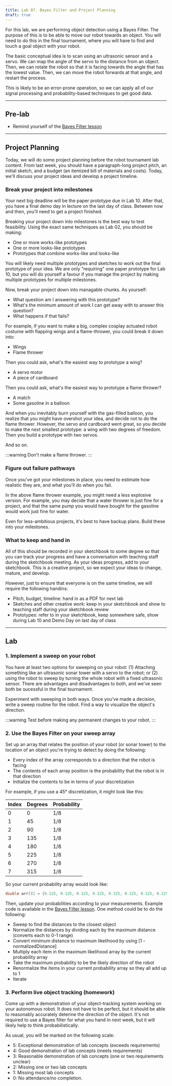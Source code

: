 ```yaml
---
title: Lab 07. Bayes Filter and Project Planning
draft: true
---
```


For this lab, we are performing object detection using a Bayes Filter. The purpose of this is to be able to move our robot towards an object. You will need to do this in the final tournament, where you will have to find and touch a goal object with your robot.

The basic conceptual idea is to scan using an ultrasonic sensor and a servo. We can map the angle of the servo to the distance from an object. Then, we can rotate the robot so that it is facing towards the angle that has the lowest value. Then, we can move the robot forwards at that angle, and restart the process.

This is likely to be an error-prone operation, so we can apply all of our signal processing and probability-based techniques to get good data.

---
## Pre-lab
- Remind yourself of the [Bayes Filter lesson](/teaching/lessons/bayes-filter)

---
## Project Planning
Today, we will do some project planning before the robot tournament lab content. From last week, you should have a paragraph-long project pitch, an initial sketch, and a budget (an itemized bill of materials and costs). Today, we'll discuss your project ideas and develop a project timeline.

### Break your project into milestones
Your next big deadline will be the paper prototype due in Lab 10. After that, you have a final demo day in lecture on the last day of class. Between now and then, you'll need to get a project finished.

Breaking your project down into milestones is the best way to test feasibility. Using the exact same techniques as Lab 02, you should be making:

- One or more works-like prototypes
- One or more looks-like prototypes
- Prototypes that combine works-like and looks-like

You will likely need multiple prototypes and sketches to work out the final prototype of your idea. We are only "requiring" one paper prototype for Lab 10, but you will do yourself a favour if you manage the project by making multiple prototypes for multiple milestones.

Now, break your project down into managable chunks. As yourself:
- What question am I answering with this prototype?
- What's the minimum amount of work I can get away with to answer this question?
- What happens if that fails?

For example, if you want to make a big, complex cosplay actuated robot costume with flapping wings and a flame-thrower, you could break it down into:
- Wings
- Flame thrower

Then you could ask, what's the easiest way to prototype a wing?
- A servo motor
- A piece of cardboard

Then you could ask, what's the easiest way to prototype a flame thrower?
- A match
- Some gasoline in a balloon

And when you inevitably burn yourself with the gas-filled balloon, you realize that you might have overshot your idea, and decide not to do the flame thrower. However, the servo and cardboard went great, so you decide to make the next smallest prototype: a wing with two degrees of freedom. Then you build a prototype with two servos. 

And so on.

:::warning
Don't make a flame thrower.
:::

### Figure out failure pathways
Once you've got your milestones in place, you need to estimate how realistic they are, and what you'll do when you fail. 

In the above flame thrower example, you might need a less explosive version. For example, you may decide that a water thrower is just fine for a project, and that the same pump you would have bought for the gasoline would work just fine for water.

Even for less-ambitious projects, it's best to have backup plans. Build these into your milestones.

### What to keep and hand in
All of this should be recorded in your sketchbook to some degree so that you can track your progress and have a conversation with teaching staff during the sketchbook meeting. As your ideas progress, add to your sketchbook. This is a creative project, so we expect your ideas to change, mature, and develop.

However, just to ensure that everyone is on the same timeline, we will require the following handins:
- Pitch, budget, timeline: hand in as a PDF for next lab
- Sketches and other creative work: keep in your sketchbook and show to teaching staff during your sketchbook review
- Prototypes: refer to in your sketchbook, keep somewhere safe, show during Lab 10 and Demo Day on last day of class

--- 
## Lab

### 1. Implement a sweep on your robot
You have at least two options for sweeping on your robot: (1) Attaching something like an ultrasonic sonar tower with a servo to the robot; or (2) using the robot to sweep by turning the whole robot with a fixed ultrasonic sensor. There are advantages and disadvantages to both, and we've seen both be sucessful in the final tournament.

Experiment with sweeping in both ways. Once you've made a decision, write a sweep routine for the robot. Find a way to visualize the object's direction.

:::warning
Test before making any permanent changes to your robot.
:::

### 2. Use the Bayes Filter on your sweep array
Set up an array that relates the position of your robot (or sonar tower) to the location of an object you're trying to detect by doing the following:

- Every index of the array corresponds to a direction that the robot is facing
- The contents of each array position is the probability that the robot is in that direction
- Initialize the contents to be in terms of your discretization

For example, if you use a 45° discretization, it might look like this:

| Index   | Degrees  | Probability |
|---------|----------|-------------|
| 0       | 0        | 1/8         |
| 1       | 45       | 1/8         |
| 2       | 90       | 1/8         |
| 3       | 135      | 1/8         |
| 4       | 180      | 1/8         |
| 5       | 225      | 1/8         |
| 6       | 270      | 1/8         |
| 7       | 315      | 1/8         |

So your current probability array would look like:

```cpp
double arr[8] = {0.125, 0.125, 0.125, 0.125, 0.125, 0.125, 0.125, 0.125};
```

Then, update your probabilities according to your measurements. Example code is available in the [Bayes Filter lesson](/teaching/lessons/bayes-filter). One method could be to do the following:
- Sweep to find the distances to the closest object
- Normalize the distances by dividing each by the maximum distance (converts each to 0-1 range)
- Convert minimum distance to maximum likelihood by using [1 - normalizedDistance]
- Multiply each item in the maximum likelihood array by the current probability array
- Take the maximum probability to be the likely direction of the robot
- Renormalize the items in your current probability array so they all add up to 1
- Iterate

### 3. Perform live object tracking (homework)
Come up with a demonstration of your object-tracking system working on your autonomous robot. It does not have to be perfect, but it should be able to reasonably accurately deterine the direction of the object. It's not required to use a Bayes filter for what you hand in next week, but it will likely help to think probabilistically.

As usual, you will be marked on the following scale:

- 5: Exceptional demonstration of lab concepts (exceeds requirements)
- 4: Good demonstration of lab concepts (meets requirements)
- 3: Reasonable demonstration of lab concepts (one or two requirements unclear)
- 2: Missing one or two lab concepts
- 1: Missing most lab concepts
- 0: No attendance/no completion.